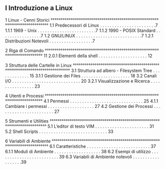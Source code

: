 
I Introduzione a Linux
-----------------------------------------------------------------------------
1 Linux - Cenni Storici
°°°°°°°°°°°°°°°°°°°°°°°°°°°°°°°°°°°°°°°°°°°°°°°°°°°°°°°°°°°°°°°°°°°°°°°°°°°°°
1.1 Predecessori di Linux . . . . . . . . . . . . . . . . . . . . . . .7
1.1.1 1969 - Unix . . . . . . . . . . . . . . . . . . . . . . . .7
1.1.2 1990 - POSIX Standard . . . . . . . . . . . . . . . . .7
1.2 GNU/LINUX . . . . . . . . . . . . . . . . . . . . . . . . . . .7
1.2.1 Distribuzioni Notevoli . . . . . . . . . . . . . . . . . .7

2 Riga di Comando
°°°°°°°°°°°°°°°°°°°°°°°°°°°°°°°°°°°°°°°°°°°°°°°°°°°°°°°°°°°°°°°°°°°°°°°°°°°°°
11
2.0.1 Elementi della shell . . . . . . . . . . . . . . . . . . . . 12

3 Struttura delle Cartelle in Linux
°°°°°°°°°°°°°°°°°°°°°°°°°°°°°°°°°°°°°°°°°°°°°°°°°°°°°°°°°°°°°°°°°°°°°°°°°°°°°
3.1 Struttura ad albero - Filesystem Tree . . . . . . . . . . . . . 15
3.1.1 Gestione dei Files . . . . . . . . . . . . . . . . . . . . 18
3.2 Canali I/O . . . . . . . . . . . . . . . . . . . . . . . . . . . . 20
3.2.1 Visualizzazione e Ricerca . . . . . . . . . . . . . . . . 23

4 Utenti e Processi
°°°°°°°°°°°°°°°°°°°°°°°°°°°°°°°°°°°°°°°°°°°°°°°°°°°°°°°°°°°°°°°°°°°°°°°°°°°°°
4.1 Permessi . . . . . . . . . . . . . . . . . . . . . . . . . . . . . . 25
4.1.1 Cambiare i permessi . . . . . . . . . . . . . . . . . . . 27
4.2 Gestione dei Processi . . . . . . . . . . . . . . . . . . . . . . . 27

5 Strumenti e Utilities
°°°°°°°°°°°°°°°°°°°°°°°°°°°°°°°°°°°°°°°°°°°°°°°°°°°°°°°°°°°°°°°°°°°°°°°°°°°°°
5.1 L’editor di testo VIM . . . . . . . . . . . . . . . . . . . . . . 31
5.2 Shell Scripts . . . . . . . . . . . . . . . . . . . . . . . . . . . . 33

6 Variabili di Ambiente
°°°°°°°°°°°°°°°°°°°°°°°°°°°°°°°°°°°°°°°°°°°°°°°°°°°°°°°°°°°°°°°°°°°°°°°°°°°°°
6.1 Caratteristiche . . . . . . . . . . . . . . . . . . . . . . . . . . 37
6.1.1 Moduli di Ambiente . . . . . . . . . . . . . . . . . . . 38
6.2 Esempi di utilizzo . . . . . . . . . . . . . . . . . . . . . . . . . 39
6.3 Variabili di Ambiente notevoli . . . . . . . . . . . . . . . . . .39
